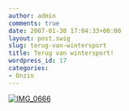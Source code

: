 ```yaml
---
author: admin
comments: true
date: 2007-01-30 17:04:33+00:00
layout: post.swig
slug: terug-van-wintersport
title: Terug van wintersport!
wordpress_id: 17
categories:
- Onzin
---
```


[](http://www.wllnr.nl/fotos/photo/374600220/IMG_0666.html)[![IMG_0666](http://farm1.static.flickr.com/143/374600220_34baed6fc4.jpg)](http://www.wllnr.nl/fotos/photo/374600220/IMG_0666.html)

